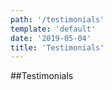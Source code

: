```yaml
---
path: '/testimonials'
template: 'default'
date: '2019-05-04'
title: 'Testimonials'
---
```


##Testimonials
